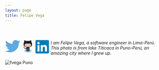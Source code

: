 ```yaml
---
layout: page
title: Felipe Vega
---
```

<div class="wrapper">
      <header>
        <p class="view">
	  <a href="https://twitter.com/munilvc" target="_blank">
	    <img style="float:left" alt="Follow me on Twitter!" src="/public/social_logos/twitter.png" width="50px" title="Follow me on Twitter !">
	  </a>
	  <a href="https://github.com/munilvc" target="_blank">
	    <img style="float:left" alt="Lets do some code on GitHub!" src="/public/social_logos/github.png" width="50px" title="Lets do some code on GitHub !">
	  </a>
          <a href="https://www.linkedin.com/pub/felipe-vega/45/419/2a9" target="_blank">
	    <img style="float:left" alt="Contact me on Linkedin!" src="/public/social_logos/linkedin.png" width="50px" title="Contact me on Linkedin !">
	  </a>
	</p>
      </header>
      <section>
      <p>        
	  <em>I am Felipe Vega, a software engineer in Lima-Perú. This photo is from lake Titicaca in Puno-Perú, an amazing city where I grew up.</em>
      </p>
      <p><img src="https://scontent-b-mia.xx.fbcdn.net/hphotos-ash2/t1.0-9/375653_10150903889436829_417285513_n.jpg" alt="fvega Puno"></p>
      </section>
</div>